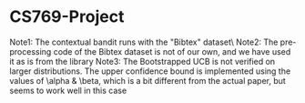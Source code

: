 # CS769-Project

Note1: The contextual bandit runs with the "Bibtex" dataset\\
Note2: The pre-processing code of the Bibtex dataset is not of our own, and we have used it as is from the library
Note3: The Bootstrapped UCB is not verified on larger distributions. 
The upper confidence bound is implemented using the values of \alpha & \beta, which is a bit different from the actual paper, but seems to work well in this case

